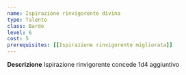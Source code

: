 ```yaml
---
name: Ispirazione rinvigorente divina
type: Talento
class: Bardo
level: 6
cost: 5
prerequisites: [[Ispirazione rinvigorente migliorata]]
---
```


**Descrizione**
Ispirazione rinvigorente concede 1d4 aggiuntivo